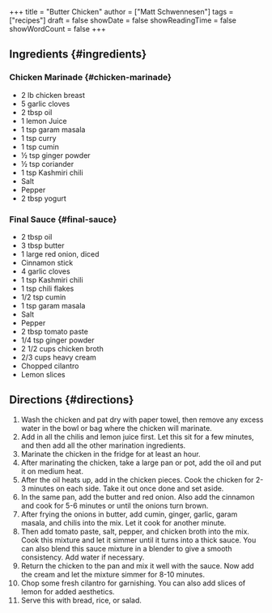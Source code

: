 +++
title = "Butter Chicken"
author = ["Matt Schwennesen"]
tags = ["recipes"]
draft = false
showDate = false
showReadingTime = false
showWordCount = false
+++

## Ingredients {#ingredients}


### Chicken Marinade {#chicken-marinade}

-   2 lb chicken breast
-   5 garlic cloves
-   2 tbsp oil
-   1 lemon Juice
-   1 tsp garam masala
-   1 tsp curry
-   1 tsp cumin
-   ½ tsp ginger powder
-   ½ tsp coriander
-   1 tsp Kashmiri chili
-   Salt
-   Pepper
-   2 tbsp yogurt


### Final Sauce {#final-sauce}

-   2 tbsp oil
-   3 tbsp butter
-   1 large red onion, diced
-   Cinnamon stick
-   4 garlic cloves
-   1 tsp Kashmiri chili
-   1 tsp chili flakes
-   1/2 tsp cumin
-   1 tsp garam masala
-   Salt
-   Pepper
-   2 tbsp tomato paste
-   1/4 tsp ginger powder
-   2 1/2 cups chicken broth
-   2/3 cups heavy cream
-   Chopped cilantro
-   Lemon slices


## Directions {#directions}

1.  Wash the chicken and pat dry with paper towel, then remove any excess water
    in the bowl or bag where the chicken will marinate.
2.  Add in all the chilis and lemon juice first. Let this sit for a few minutes,
    and then add all the other marination ingredients.
3.  Marinate the chicken in the fridge for at least an hour.
4.  After marinating the chicken, take a large pan or pot, add the oil and put it
    on medium heat.
5.  After the oil heats up, add in the chicken pieces. Cook the chicken for 2-3
    minutes on each side. Take it out once done and set aside.
6.  In the same pan, add the butter and red onion. Also add the cinnamon and
    cook for 5-6 minutes or until the onions turn brown.
7.  After frying the onions in butter, add cumin, ginger, garlic, garam masala,
    and chilis into the mix. Let it cook for another minute.
8.  Then add tomato paste, salt, pepper, and chicken broth into the mix. Cook
    this mixture and let it simmer until it turns into a thick sauce. You can
    also blend this sauce mixture in a blender to give a smooth consistency. Add
    water if necessary.
9.  Return the chicken to the pan and mix it well with the sauce. Now add the
    cream and let the mixture simmer for 8-10 minutes.
10. Chop some fresh cilantro for garnishing. You can also add slices of lemon for
    added aesthetics.
11. Serve this with bread, rice, or salad.
